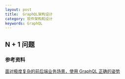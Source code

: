 ```yaml
---
layout: post
title:  GraphQL架构设计
category: 软件架构和设计
keywords: GraphQL
---
```


## N + 1 问题

### 参考资料


[面对极度复杂的前后端业务场景，使用 GraphQL 正确的姿势](https://cloud.tencent.com/developer/article/1367400)
